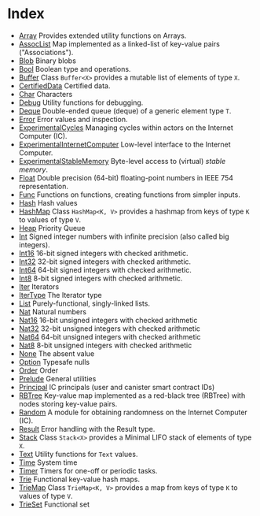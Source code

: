 # Index

* [Array](Array.md) Provides extended utility functions on Arrays.
* [AssocList](AssocList.md) Map implemented as a linked-list of key-value pairs ("Associations").
* [Blob](Blob.md) Binary blobs
* [Bool](Bool.md) Boolean type and operations.
* [Buffer](Buffer.md) Class `Buffer<X>` provides a mutable list of elements of type `X`.
* [CertifiedData](CertifiedData.md) Certified data.
* [Char](Char.md) Characters
* [Debug](Debug.md) Utility functions for debugging.
* [Deque](Deque.md) Double-ended queue (deque) of a generic element type `T`.
* [Error](Error.md) Error values and inspection.
* [ExperimentalCycles](ExperimentalCycles.md) Managing cycles within actors on the Internet Computer (IC).
* [ExperimentalInternetComputer](ExperimentalInternetComputer.md) Low-level interface to the Internet Computer.
* [ExperimentalStableMemory](ExperimentalStableMemory.md) Byte-level access to (virtual) _stable memory_.
* [Float](Float.md) Double precision (64-bit) floating-point numbers in IEEE 754 representation.
* [Func](Func.md) Functions on functions, creating functions from simpler inputs.
* [Hash](Hash.md) Hash values
* [HashMap](HashMap.md) Class `HashMap<K, V>` provides a hashmap from keys of type `K` to values of type `V`.
* [Heap](Heap.md) Priority Queue
* [Int](Int.md) Signed integer numbers with infinite precision (also called big integers).
* [Int16](Int16.md) 16-bit signed integers with checked arithmetic.
* [Int32](Int32.md) 32-bit signed integers with checked arithmetic.
* [Int64](Int64.md) 64-bit signed integers with checked arithmetic.
* [Int8](Int8.md) 8-bit signed integers with checked arithmetic.
* [Iter](Iter.md) Iterators
* [IterType](IterType.md) The Iterator type
* [List](List.md) Purely-functional, singly-linked lists.
* [Nat](Nat.md) Natural numbers
* [Nat16](Nat16.md) 16-bit unsigned integers with checked arithmetic
* [Nat32](Nat32.md) 32-bit unsigned integers with checked arithmetic
* [Nat64](Nat64.md) 64-bit unsigned integers with checked arithmetic
* [Nat8](Nat8.md) 8-bit unsigned integers with checked arithmetic
* [None](None.md) The absent value
* [Option](Option.md) Typesafe nulls
* [Order](Order.md) Order
* [Prelude](Prelude.md) General utilities
* [Principal](Principal.md) IC principals (user and canister smart contract IDs)
* [RBTree](RBTree.md) Key-value map implemented as a red-black tree (RBTree) with nodes storing key-value pairs.
* [Random](Random.md) A module for obtaining randomness on the Internet Computer (IC).
* [Result](Result.md) Error handling with the Result type.
* [Stack](Stack.md) Class `Stack<X>` provides a Minimal LIFO stack of elements of type `X`.
* [Text](Text.md) Utility functions for `Text` values.
* [Time](Time.md) System time
* [Timer](Timer.md) Timers for one-off or periodic tasks.
* [Trie](Trie.md) Functional key-value hash maps.
* [TrieMap](TrieMap.md) Class `TrieMap<K, V>` provides a map from keys of type `K` to values of type `V`.
* [TrieSet](TrieSet.md) Functional set
